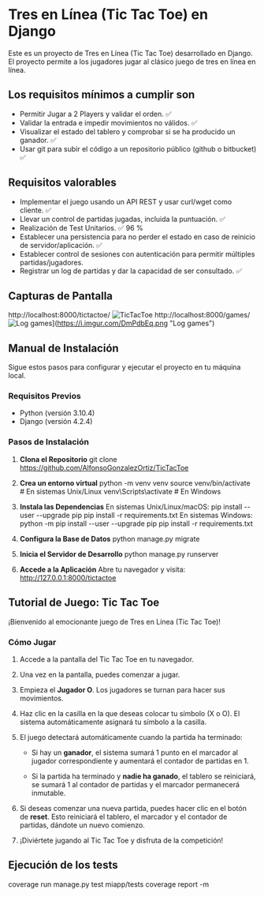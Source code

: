 # Tres en Línea (Tic Tac Toe) en Django

Este es un proyecto de Tres en Línea (Tic Tac Toe) desarrollado en Django. El proyecto permite a los jugadores jugar al clásico juego de tres en línea en línea.

## Los requisitos mínimos a cumplir son
- Permitir Jugar a 2 Players y validar el orden. :white_check_mark:
- Validar la entrada e impedir movimientos no válidos. :white_check_mark:
- Visualizar el estado del tablero y comprobar si se ha producido un ganador. :white_check_mark:
- Usar git para subir el código a un repositorio público (github o bitbucket) :white_check_mark:

## Requisitos valorables
- Implementar el juego usando un API REST y usar curl/wget como cliente. :white_check_mark:
- Llevar un control de partidas jugadas, incluida la puntuación. :white_check_mark:
- Realización de Test Unitarios. :white_check_mark: 96 %
- Establecer una persistencia para no perder el estado en caso de reinicio de
servidor/aplicación. :white_check_mark:
- Establecer control de sesiones con autenticación para permitir múltiples
partidas/jugadores.
- Registrar un log de partidas y dar la capacidad de ser consultado. :white_check_mark:


## Capturas de Pantalla
http://localhost:8000/tictactoe/
![](https://i.imgur.com/scKWKi7.png "TicTacToe")
http://localhost:8000/games/
![](https://i.imgur.com/DmPdbEq.png "Log games")](https://i.imgur.com/DmPdbEq.png "Log games")

## Manual de Instalación

Sigue estos pasos para configurar y ejecutar el proyecto en tu máquina local.

### Requisitos Previos

- Python (versión 3.10.4)
- Django (versión 4.2.4)

### Pasos de Instalación

1. **Clona el Repositorio**
		git clone https://github.com/AlfonsoGonzalezOrtiz/TicTacToe

2. **Crea un entorno virtual**
		python -m venv venv
		source venv/bin/activate  # En sistemas Unix/Linux
		venv\Scripts\activate     # En Windows

3. **Instala las Dependencias**
En sistemas Unix/Linux/macOS:
		pip install --user --upgrade pip
		pip install -r requirements.txt
En sistemas Windows:
		python -m pip install --user --upgrade pip
		pip install -r requirements.txt

4. **Configura la Base de Datos**
python manage.py migrate

5. **Inicia el Servidor de Desarrollo**
python manage.py runserver

6. **Accede a la Aplicación**
Abre tu navegador y visita: http://127.0.0.1:8000/tictactoe

## Tutorial de Juego: Tic Tac Toe

¡Bienvenido al emocionante juego de Tres en Línea (Tic Tac Toe)!

### Cómo Jugar

1. Accede a la pantalla del Tic Tac Toe en tu navegador.

2. Una vez en la pantalla, puedes comenzar a jugar.

3. Empieza el **Jugador O**. Los jugadores se turnan para hacer sus movimientos.

4. Haz clic en la casilla en la que deseas colocar tu símbolo (X o O). El sistema automáticamente asignará tu símbolo a la casilla.

5. El juego detectará automáticamente cuando la partida ha terminado:

   - Si hay un **ganador**, el sistema sumará 1 punto en el marcador al jugador correspondiente y aumentará el contador de partidas en 1.
   
   - Si la partida ha terminado y **nadie ha ganado**, el tablero se reiniciará, se sumará 1 al contador de partidas y el marcador permanecerá inmutable.

6. Si deseas comenzar una nueva partida, puedes hacer clic en el botón de **reset**. Esto reiniciará el tablero, el marcador y el contador de partidas, dándote un nuevo comienzo.

7. ¡Diviértete jugando al Tic Tac Toe y disfruta de la competición!

## Ejecución de los tests
coverage run manage.py test miapp/tests
coverage report -m
